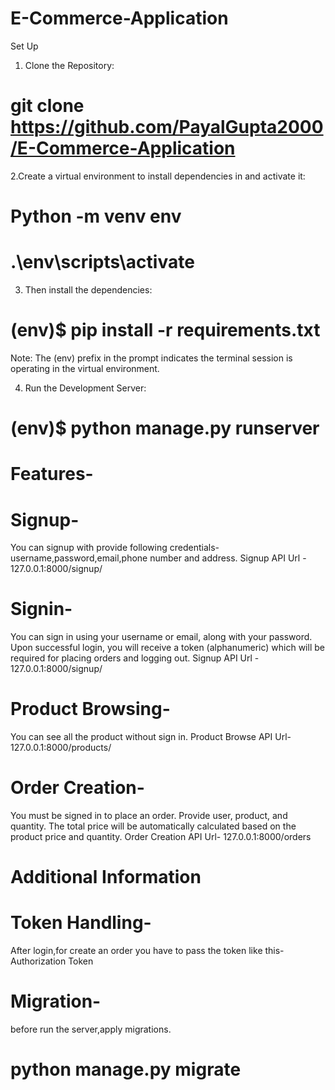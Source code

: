 # E-Commerce-Application
Set Up

1. Clone the Repository:
# git clone https://github.com/PayalGupta2000/E-Commerce-Application

2.Create a virtual environment to install dependencies in and activate it:
# Python -m venv env
# .\env\scripts\activate


3. Then install the dependencies:
# (env)$ pip install -r requirements.txt
Note: The (env) prefix in the prompt indicates the terminal session is operating in the virtual environment.


4. Run the Development Server:
# (env)$ python manage.py runserver

# Features-

# Signup-
You can  signup with provide following credentials- username,password,email,phone number and address. 
Signup API Url - 127.0.0.1:8000/signup/ 

# Signin-
You can sign in using your username or email, along with your password.
Upon successful login, you will receive a token (alphanumeric) which will be required for placing orders and logging out.
 Signup API Url -  127.0.0.1:8000/signup/   

# Product Browsing-
You can see all the product without sign in.
Product Browse API Url- 127.0.0.1:8000/products/

# Order Creation-
You must be signed in to place an order.
Provide user, product, and quantity. The total price will be automatically calculated based on the product price and quantity.
 Order Creation API Url- 127.0.0.1:8000/orders

# Additional Information
# Token Handling- 
After login,for create an order you have to pass the token like this-
Authorization  Token <Your token here>

# Migration-
before run the server,apply migrations.
# python manage.py migrate




